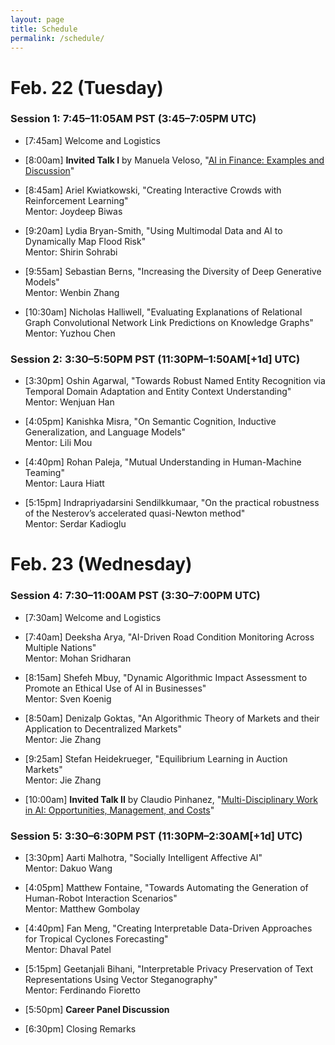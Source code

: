 ```yaml
---
layout: page
title: Schedule
permalink: /schedule/
---
```


# Feb. 22 (Tuesday)

### Session 1: 7:45–11:05AM PST (3:45–7:05PM UTC)

- [7:45am] Welcome and Logistics

- [8:00am] **Invited Talk I** by Manuela Veloso, "[AI in Finance: Examples and Discussion](../speakers/talk1)"

- [8:45am] Ariel Kwiatkowski, "Creating Interactive Crowds with Reinforcement Learning" \
Mentor: Joydeep Biwas

- [9:20am] Lydia Bryan-Smith, "Using Multimodal Data and AI to Dynamically Map Flood Risk" \
Mentor: Shirin Sohrabi

- [9:55am] Sebastian Berns, "Increasing the Diversity of Deep Generative Models" \
Mentor: Wenbin Zhang

- [10:30am] Nicholas Halliwell, "Evaluating Explanations of Relational Graph Convolutional Network Link Predictions on Knowledge Graphs" \
Mentor: Yuzhou Chen

### Session 2: 3:30–5:50PM PST (11:30PM–1:50AM[+1d] UTC)

- [3:30pm] Oshin Agarwal, "Towards Robust Named Entity Recognition via Temporal Domain Adaptation and Entity Context Understanding" \
Mentor: Wenjuan Han

- [4:05pm] Kanishka Misra, "On Semantic Cognition, Inductive Generalization, and Language Models" \
Mentor: Lili Mou

- [4:40pm] Rohan Paleja, "Mutual Understanding in Human-Machine Teaming" \
Mentor: Laura Hiatt

- [5:15pm] Indrapriyadarsini Sendilkkumaar, "On the practical robustness of the Nesterov’s accelerated quasi-Newton method" \
Mentor: Serdar Kadioglu


# Feb. 23 (Wednesday)

### Session 4: 7:30–11:00AM PST (3:30–7:00PM UTC)

- [7:30am] Welcome and Logistics

- [7:40am] Deeksha Arya, "AI-Driven Road Condition Monitoring Across Multiple Nations" \
Mentor: Mohan Sridharan

- [8:15am] Shefeh Mbuy, "Dynamic Algorithmic Impact Assessment to Promote an Ethical Use of AI in Businesses" \
Mentor: Sven Koenig

- [8:50am] Denizalp Goktas, "An Algorithmic Theory of Markets and their Application to Decentralized Markets" \
Mentor: Jie Zhang

- [9:25am] Stefan Heidekrueger, "Equilibrium Learning in Auction Markets" \
Mentor: Jie Zhang

- [10:00am] **Invited Talk II** by Claudio Pinhanez, "[Multi-Disciplinary Work in AI: Opportunities, Management, and Costs](../speakers/talk2)"

### Session 5: 3:30–6:30PM PST (11:30PM–2:30AM[+1d] UTC)

- [3:30pm] Aarti Malhotra, "Socially Intelligent Affective AI" \
Mentor: Dakuo Wang

- [4:05pm] Matthew Fontaine, "Towards Automating the Generation of Human-Robot Interaction Scenarios" \
Mentor: Matthew Gombolay

- [4:40pm] Fan Meng, "Creating Interpretable Data-Driven Approaches for Tropical Cyclones Forecasting" \
Mentor: Dhaval Patel

- [5:15pm] Geetanjali Bihani, "Interpretable Privacy Preservation of Text Representations Using Vector Steganography" \
Mentor: Ferdinando Fioretto

- [5:50pm] **Career Panel Discussion**

- [6:30pm] Closing Remarks
